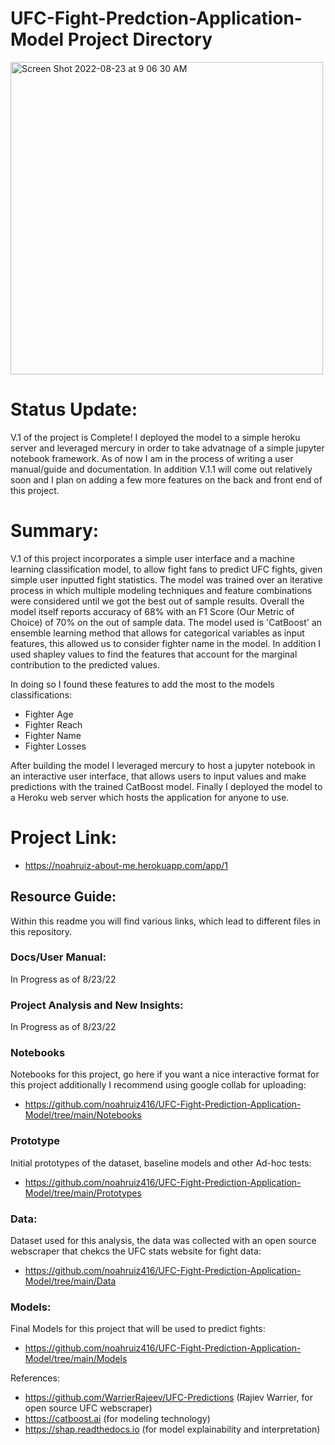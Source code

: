 # UFC-Fight-Predction-Application-Model Project Directory
<img width="500" alt="Screen Shot 2022-08-23 at 9 06 30 AM" src="https://user-images.githubusercontent.com/88412646/186207419-047394a0-7d1a-487b-b9ed-238c0357f82a.png">

# Status Update:
V.1 of the project is Complete! I deployed the model to a simple heroku server and leveraged mercury in order to take advatnage of a simple jupyter notebook framework. As of now I am in the process of writing a user manual/guide and documentation. In addition V.1.1 will come out relatively soon and I plan on adding a few more features on the back and front end of this project. 

# Summary: 
V.1 of this project incorporates a simple user interface and a machine learning classification model, to allow fight fans to predict UFC fights, given simple user inputted fight statistics. The model was trained over an iterative process in which multiple modeling techniques and feature combinations were considered until we got the best out of sample results. Overall the model itself reports accuracy of 68% with an F1 Score (Our Metric of Choice) of 70% on the out of sample data. The model used is 'CatBoost' an ensemble learning method that allows for categorical variables as input features, this allowed us to consider fighter name in the model. In addition I used shapley values to find the features that account for the marginal contribution to the predicted values.

In doing so I found these features to add the most to the models classifications: 
 - Fighter Age 
 - Fighter Reach 
 - Fighter Name 
 - Fighter Losses

After building the model I leveraged mercury to host a jupyter notebook in an interactive user interface, that allows users to input values and make predictions with the trained CatBoost model. Finally I deployed the model to a Heroku web server which hosts the application for anyone to use.

# Project Link: 
- https://noahruiz-about-me.herokuapp.com/app/1

## Resource Guide:
Within this readme you will find various links, which lead to different files in this repository. 

### Docs/User Manual: 
In Progress as of 8/23/22

### Project Analysis and New Insights: 
In Progress as of 8/23/22

### Notebooks
Notebooks for this project, go here if you want a nice interactive format for this project additionally I recommend using google collab for uploading:
- https://github.com/noahruiz416/UFC-Fight-Prediction-Application-Model/tree/main/Notebooks

### Prototype
Initial prototypes of the dataset, baseline models and other Ad-hoc tests:
- https://github.com/noahruiz416/UFC-Fight-Prediction-Application-Model/tree/main/Prototypes

### Data:
Dataset used for this analysis, the data was collected with an open source webscraper that chekcs the UFC stats website for fight data:
- https://github.com/noahruiz416/UFC-Fight-Prediction-Application-Model/tree/main/Data

### Models:
Final Models for this project that will be used to predict fights:
- https://github.com/noahruiz416/UFC-Fight-Prediction-Application-Model/tree/main/Models

References: 
- https://github.com/WarrierRajeev/UFC-Predictions (Rajiev Warrier, for open source UFC webscraper)
- https://catboost.ai (for modeling technology)
- https://shap.readthedocs.io (for model explainability and interpretation)
